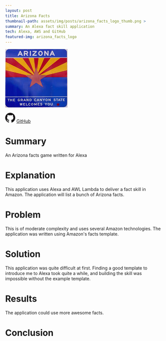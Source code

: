 ```yaml
---
layout: post
title: Arizona Facts
thumbnail-path: assets/img/posts/arizona_facts_logo_thumb.png >
summary: An Alexa fact skill application
tech: Alexa, AWS and GitHub
featured-img: arizona_facts_logo
---
```

[1]: https://echosim.io/welcome
[2]: /assets/img/posts/arizona_facts_logo_thumb.png
[![Alexa Testing Tool][2]][1]

![]( /assets/img/GitHub-Mark-32px.png "GitHub")
[GitHub](https://github.com/dsa027/alexa-arizona-facts-skill)

# Summary

  An Arizona facts game written for Alexa

# Explanation

  This application uses Alexa and AWL Lambda to deliver a fact skill in Amazon. The application will list a bunch of Arizona facts.

# Problem

  This is of moderate complexity and uses several Amazon technologies. The application was written using Amazon's facts template.

# Solution

  This application was quite difficult at first. Finding a good template to introduce me to Alexa took quite a while, and building the skill was impossible without the example template.

# Results

  The application could use more awesome facts.

# Conclusion
